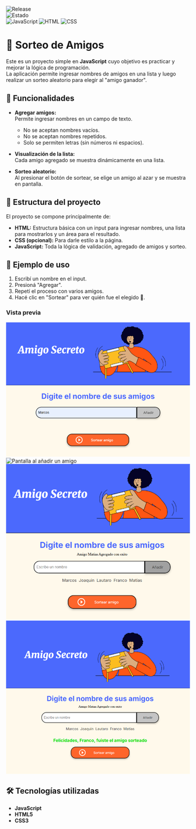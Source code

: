 ![Release](https://img.shields.io/badge/release-Agosto%202025-blue)  
![Estado](https://img.shields.io/badge/estado-Completado-brightgreen)  
![JavaScript](https://img.shields.io/badge/code-JavaScript-yellow?logo=javascript) 
![HTML](https://img.shields.io/badge/markup-HTML-orange?logo=html5) 
![CSS](https://img.shields.io/badge/style-CSS-blue?logo=css3)

# 🎉 Sorteo de Amigos

Este es un proyecto simple en **JavaScript** cuyo objetivo es practicar y mejorar la lógica de programación.  
La aplicación permite ingresar nombres de amigos en una lista y luego realizar un sorteo aleatorio para elegir al "amigo ganador".  

## 🚀 Funcionalidades

- **Agregar amigos:**  
  Permite ingresar nombres en un campo de texto.  
  - No se aceptan nombres vacíos.  
  - No se aceptan nombres repetidos.  
  - Solo se permiten letras (sin números ni espacios).

- **Visualización de la lista:**  
  Cada amigo agregado se muestra dinámicamente en una lista.

- **Sorteo aleatorio:**  
  Al presionar el botón de sortear, se elige un amigo al azar y se muestra en pantalla.

## 📂 Estructura del proyecto

El proyecto se compone principalmente de:
- **HTML:** Estructura básica con un input para ingresar nombres, una lista para mostrarlos y un área para el resultado.  
- **CSS (opcional):** Para darle estilo a la página.  
- **JavaScript:** Toda la lógica de validación, agregado de amigos y sorteo.

## 📸 Ejemplo de uso

1. Escribí un nombre en el input.  
2. Presioná "Agregar".  
3. Repetí el proceso con varios amigos.  
4. Hacé clic en "Sortear" para ver quién fue el elegido 🎊.  

### Vista previa

![Ingreso de nombre](./assets/IngresarNombre.png)  
![Pantalla al añadir un amigo](./assets/AñadirAmigo.png)  
![Lista con varios nombres agregados](./assets/VariosNombres.png)  
![Resultado mostrando el amigo sorteado](./assets/AmigoSorteado.png)

## 🛠️ Tecnologías utilizadas

- **JavaScript**  
- **HTML5**  
- **CSS3**
